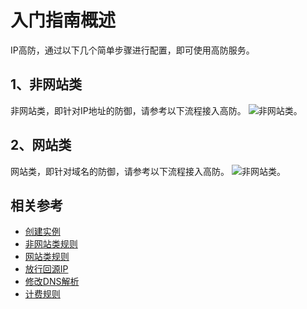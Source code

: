 # 入门指南概述

IP高防，通过以下几个简单步骤进行配置，即可使用高防服务。

## 1、非网站类

非网站类，即针对IP地址的防御，请参考以下流程接入高防。
![非网站类](https://github.com/jdcloudcom/cn/blob/edit/image/Advanced%20Anti-DDoS/rules01.png)。

## 2、网站类

网站类，即针对域名的防御，请参考以下流程接入高防。
![非网站类](https://github.com/jdcloudcom/cn/blob/edit/image/Advanced%20Anti-DDoS/rules02.png)。

## 相关参考
- [创建实例](Create-Instance.md)
- [非网站类规则](Non-Web-Service-Forwarding-Rule.md)
- [网站类规则](Web-Service-Forwarding-Rule.md)
- [放行回源IP](Whitelist-local-IP-subnet.md)
- [修改DNS解析](Update-DNS-Settings.md)
- [计费规则](../Pricing/Billing-Rules.md)

